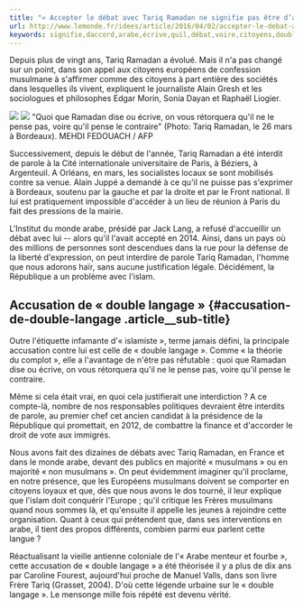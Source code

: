 ```yaml
---
title: "« Accepter le débat avec Tariq Ramadan ne signifie pas être d’accord avec lui »"
url: http://www.lemonde.fr/idees/article/2016/04/02/accepter-le-debat-avec-tariq-ramadan-ne-signifie-pas-etre-d-accord-avec-lui_4894545_3232.html
keywords: signifie,daccord,arabe,écrive,quil,débat,voire,citoyens,double,musulmans,tariq,accepter,langage,ramadan
---
```

Depuis plus de vingt ans, Tariq Ramadan a évolué. Mais il n'a pas changé sur un point, dans son appel aux citoyens européens de confession musulmane à s'affirmer comme des citoyens à part entière des sociétés dans lesquelles ils vivent, expliquent le journaliste Alain Gresh et les sociologues et philosophes Edgar Morin, Sonia Dayan et Raphaël Liogier.

![](https://img.lemde.fr/2016/03/26/0/0/4928/3280/688/0/60/0/c5622e7_5554631-01-06.jpg) ![](https://img.lemde.fr/2016/03/26/0/0/4928/3280/688/0/60/0/c5622e7_5554631-01-06.jpg) \"Quoi que Ramadan dise ou écrive, on vous rétorquera qu'il ne le pense pas, voire qu'il pense le contraire\" (Photo: Tariq Ramadan, le 26 mars à Bordeaux). MEHDI FEDOUACH / AFP

Successivement, depuis le début de l'année, Tariq Ramadan a été interdit de parole à la Cité internationale universitaire de Paris, à Béziers, à Argenteuil. A Orléans, en mars, les socialistes locaux se sont mobilisés contre sa venue. Alain Juppé a demandé à ce qu'il ne puisse pas s'exprimer à Bordeaux, soutenu par la gauche et par la droite et par le Front national. Il lui est pratiquement impossible d'accéder à un lieu de réunion à Paris du fait des pressions de la mairie.

L'Institut du monde arabe, présidé par Jack Lang, a refusé d'accueillir un débat avec lui -- alors qu'il l'avait accepté en 2014. Ainsi, dans un pays où des millions de personnes sont descendues dans la rue pour la défense de la liberté d'expression, on peut interdire de parole Tariq Ramadan, l'homme que nous adorons haïr, sans aucune justification légale. Décidément, la République a un problème avec l'islam.

Accusation de « double langage » {#accusation-de-double-langage .article__sub-title}
--------------------------------

Outre l'étiquette infamante d'« islamiste », terme jamais défini, la principale accusation contre lui est celle de « double langage ». Comme « la théorie du complot », elle a l'avantage de n'être pas réfutable : quoi que Ramadan dise ou écrive, on vous rétorquera qu'il ne le pense pas, voire qu'il pense le contraire.

Même si cela était vrai, en quoi cela justifierait une interdiction ? A ce compte-là, nombre de nos responsables politiques devraient être interdits de parole, au premier chef cet ancien candidat à la présidence de la République qui promettait, en 2012, de combattre la finance et d'accorder le droit de vote aux immigrés.

Nous avons fait des dizaines de débats avec Tariq Ramadan, en France et dans le monde arabe, devant des publics en majorité « musulmans » ou en majorité « non musulmans ». On peut évidemment imaginer qu'il proclame, en notre présence, que les Européens musulmans doivent se comporter en citoyens loyaux et que, dès que nous avons le dos tourné, il leur explique que l'islam doit conquérir l'Europe ; qu'il critique les Frères musulmans quand nous sommes là, et qu'ensuite il appelle les jeunes à rejoindre cette organisation. Quant à ceux qui prétendent que, dans ses interventions en arabe, il tient des propos différents, combien parmi eux parlent cette langue ?

Réactualisant la vieille antienne coloniale de l'« Arabe menteur et fourbe », cette accusation de « double langage » a été théorisée il y a plus de dix ans par Caroline Fourest, aujourd'hui proche de Manuel Valls, dans son livre Frère Tariq (Grasset, 2004). D'où cette légende urbaine sur le « double langage ». Le mensonge mille fois répété est devenu vérité.
